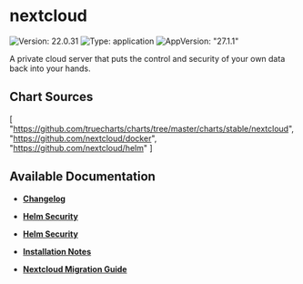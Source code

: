 # nextcloud

![Version: 22.0.31](https://img.shields.io/badge/Version-22.0.31-informational?style=flat-square) ![Type: application](https://img.shields.io/badge/Type-application-informational?style=flat-square) ![AppVersion: "27.1.1"](https://img.shields.io/badge/AppVersion-"27.1.1"-informational?style=flat-square)

A private cloud server that puts the control and security of your own data back into your hands.

## Chart Sources

[
  "https://github.com/truecharts/charts/tree/master/charts/stable/nextcloud",
  "https://github.com/nextcloud/docker",
  "https://github.com/nextcloud/helm"
]

## Available Documentation

- [**Changelog**](CHANGELOG)

- [**Helm Security**](container-security)

- [**Helm Security**](helm-security)

- [**Installation Notes**](installation-notes)

- [**Nextcloud Migration Guide**](migration-guide)

